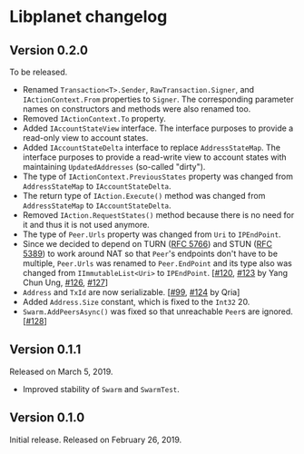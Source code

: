 Libplanet changelog
===================

Version 0.2.0
-------------

To be released.

 -  Renamed `Transaction<T>.Sender`, `RawTransaction.Signer`, and
    `IActionContext.From` properties to `Signer`.
    The corresponding parameter names on constructors and
    methods were also renamed too.
 -  Removed `IActionContext.To` property.
 -  Added `IAccountStateView` interface.
    The interface purposes to provide a read-only view to account states.
 -  Added `IAccountStateDelta` interface to replace `AddressStateMap`.
    The interface purposes to provide a read-write view to account states
    with maintaining `UpdatedAddresses` (so-called "dirty").
 -  The type of `IActionContext.PreviousStates` property was changed from
    `AddressStateMap` to `IAccountStateDelta`.
 -  The return type of `IAction.Execute()` method was changed from
    `AddressStateMap` to `IAccountStateDelta`.
 -  Removed `IAction.RequestStates()` method because there is no need for it
    and thus it is not used anymore.
 -  The type of `Peer.Urls` property was changed from `Uri` to `IPEndPoint`.
 -  Since we decided to depend on TURN ([RFC 5766]) and STUN ([RFC 5389]) to
    work around NAT so that `Peer`'s endpoints don't have to be multiple,
    `Peer.Urls` was renamed to `Peer.EndPoint` and its type also was changed
    from `IImmutableList<Uri>` to `IPEndPoint`.
    [[#120], [#123] by Yang Chun Ung, [#126], [#127]]
 -  `Address` and `TxId` are now serializable.
    [[#99], [#124] by Qria]
 -  Added `Address.Size` constant, which is fixed to the `Int32` 20.
 -  `Swarm.AddPeersAsync()` was fixed so that unreachable `Peer`s are ignored.
    [[#128]]

[#99]: https://github.com/planetarium/libplanet/issues/99
[#120]: https://github.com/planetarium/libplanet/issues/120
[#123]: https://github.com/planetarium/libplanet/pull/123
[#124]: https://github.com/planetarium/libplanet/pull/124
[#126]: https://github.com/planetarium/libplanet/issues/126
[#127]: https://github.com/planetarium/libplanet/pull/127
[#128]: https://github.com/planetarium/libplanet/pull/128
[RFC 5389]: https://tools.ietf.org/html/rfc5389
[RFC 5766]: https://tools.ietf.org/html/rfc5766


Version 0.1.1
-------------

Released on March 5, 2019.

 -  Improved stability of `Swarm` and `SwarmTest`.


Version 0.1.0
-------------

Initial release.  Released on February 26, 2019.
